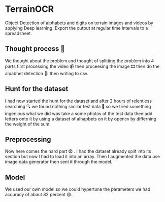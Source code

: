 # TerrainOCR
Object Detection of alphabets and digits on terrain images and videos by applying Deep learning. Export the output at regular time intervals to a spreadsheet.

## Thought process :thinking:
We thought about the problem and thought of splitting the problem into 4 parts first processing the video :video_camera: then proceesing the image :film_strip: then do the alpabhet detection 🧠: then writing to csv.

## Hunt for the dataset
I had now started the hunt for the dataset and after 2 hours of relentless searching  :mag: we found nothing similar test data :slightly_frowning_face: so we tried something ingenious what we did was take a some photos of the test data then add letters onto it by using a dataset of alhapbets on it by opencv by differning the weight of the sum.

## Preprocessing
Now here comes the hard part :fearful: . I had the dataset already spilt into its section but now I had to load it into an array.
Then I augmented the data use image data generator then sent it through the model.

## Model
We used our own model so we could hypertune the parameters we had accuracy of about 82 percent :smile:.


